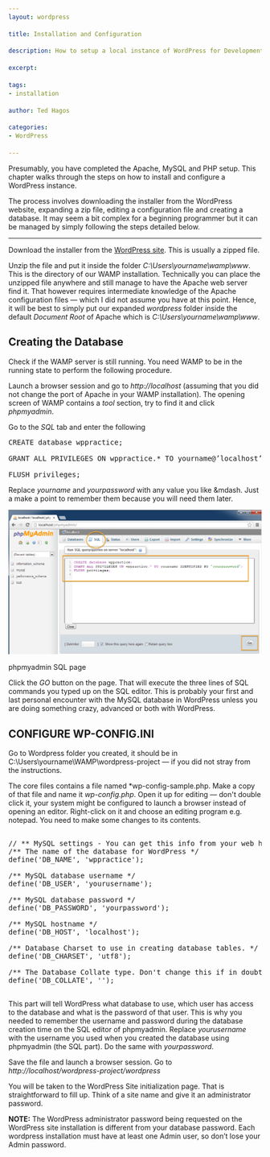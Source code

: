 ```yaml
---
layout: wordpress

title: Installation and Configuration

description: How to setup a local instance of WordPress for Development. You must have Apache, MySQL and PHP installed already before proceeding with this 

excerpt: 

tags:
- installation

author: Ted Hagos

categories:
- WordPress

---
```


Presumably, you have completed the Apache, MySQL and PHP setup. This chapter walks through the steps on how to install and configure a WordPress instance.

The process involves downloading the installer from the WordPress website, expanding a zip file, editing a configuration file and creating a database. It may seem a bit complex for a beginning programmer but it can be managed by simply following the steps detailed below.

***

Download the installer from the [WordPress site](http://wordpress.org/download/). This is usually a zipped file.

Unzip the file and put it inside the folder *C:\Users\yourname\wamp\www*. This is the directory of our WAMP installation. Technically you can place the unzipped file anywhere and still manage to have the Apache web server find it. That however requires intermediate knowledge of the Apache configuration files &mdash; which I did not assume you have at this point. Hence, it will be best to simply put our expanded *wordpress* folder inside the default *Document Root* of Apache which is *C:\Users\yourname\wamp\www*.


## Creating the Database

Check if the WAMP server is still running. You need WAMP to be in the running state to perform the following procedure.

Launch a browser session and go to *http://localhost* (assuming that you did not change the port of Apache in your WAMP installation). The opening screen of WAMP contains a *tool* section, try to find it and click *phpmyadmin*. 

Go to the *SQL* tab and enter the following

<pre class="codeblock">
CREATE database wppractice;

GRANT ALL PRIVILEGES ON wppractice.* TO yourname@’localhost’ IDENTIFIED BY 'yourpassword';

FLUSH privileges;
</pre>

Replace *yourname* and *yourpassword* with any value you like &mdash. Just a make a point to remember them because you will need them later.

![PHPMyAdmin SQL Page](/img/wordpress/phpmyadmin-sql.png)
<div id='lst'>phpmyadmin SQL page</div>

Click the *GO* button on the page. That will execute the three lines of SQL commands you typed up on the SQL editor. This is probably your first and last personal encounter with the MySQL database in WordPress unless you are doing something crazy, advanced or both with WordPress.

## CONFIGURE WP-CONFIG.INI

Go to Wordpress folder you created, it should be in C:\Users\yourname\WAMP\wordpress-project &mdash; if you did not stray from the instructions.

The core files contains a file named *wp-config-sample.php. Make a copy of that file and name it *wp-config.php*. Open it up for editing &mdash; don't double click it, your system might be configured to launch a browser instead of opening an editor. Right-click on it and choose an editing program e.g. notepad. You need to make some changes to its contents.


<pre class="codeblock">

// ** MySQL settings - You can get this info from your web host ** //
/** The name of the database for WordPress */
define('DB_NAME', 'wppractice');

/** MySQL database username */
define('DB_USER', 'yourusername');

/** MySQL database password */
define('DB_PASSWORD', 'yourpassword');

/** MySQL hostname */
define('DB_HOST', 'localhost');

/** Database Charset to use in creating database tables. */
define('DB_CHARSET', 'utf8');

/** The Database Collate type. Don't change this if in doubt. */
define('DB_COLLATE', '');

</pre>

This part will tell WordPress what database to use, which user has access to the database and what is the password of that user. This is why you needed to remember the username and password during the database creation time on the SQL editor of phpmyadmin. Replace *yourusername* with the username you used when you created the database using phpmyadmin (the SQL part). Do the same with *yourpassword*.

Save the file and launch a browser session. Go to *http://localhost/wordpress-project/wordpress* 

You will be taken to the WordPress Site initialization page. That is straightforward to fill up. Think of a site name and give it an administrator password.

<aside>

**NOTE:** The WordPress administrator password being requested on the WordPress site installation is different from your database password. Each wordpress installation must have at least one Admin user, so don’t lose your Admin password.

</aside>